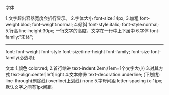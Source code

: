 字体

1.文字超出容器宽度会折行显示。 
2.字体大小 font-size:14px;
3.加粗  font-weight:blod;  font-weight:normal;
4.倾斜  font-style:italic; font-style:normal;
5.行高  line-height:30px;  一行文字的高度，文字在一行中上下居中 
6.字体  font-family:"宋体";

-----------------------------------------------------------------

font:  font-weight  font-style font-size/line-height font-family;
       font-size font-family(必选项);

文本
1.颜色 color:red;
2.首行缩进 text-indent:2em;(1em=1个文字大小)
3.对其方式 text-align:center|left|right
4.文本修饰 text-decoration:underline; (下划线) line-through(删除线) overline(上划线) none
5.字母间距 letter-spacing (x-1)px; 默认文字之间有1px间距。

